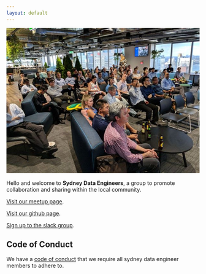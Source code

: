 ```yaml
---
layout: default
---
```


<p><img src="./assets/images/600_466879889.jpeg" alt="Branching" /></p>

Hello and welcome to **Sydney Data Engineers**, a group to promote collaboration and sharing within the local community.

[Visit our meetup page](https://www.meetup.com/Sydney-Data-Engineering-Meetup/).

[Visit our github page](https://github.com/sydneydataengineers).

[Sign up to the slack group](https://goo.gl/forms/DVNazDmNBg1FFm2X2).

## Code of Conduct
We have a [code of conduct](./code-of-conduct.html) that we require all sydney data engineer members to adhere to.
